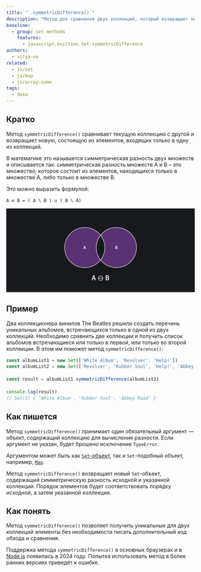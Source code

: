 ```yaml
---
title: "`.symmetricDifference()`"
description: "Метод для сравнения двух коллекций, который возвращает новую коллекцию с элементами, встречающимися только в одной из коллекций."
baseline:
  - group: set-methods
    features:
      - javascript.builtins.Set.symmetricDifference
authors:
  - vitya-ne
related:
  - js/set
  - js/map
  - js/array-some
tags:
  - doka
---
```


## Кратко

Метод `symmetricDifference()` сравнивает текущую коллекцию с другой и возвращает новую, состоящую из элементов, входящих только в одну из коллекций. 

В математике это называется симметрическая разность двух множеств и описывается так: симметрическая разность множеств A и B – это множество, которое состоит из элементов, находящихся только в множестве А, либо только в множестве B.

Это можно выразить формулой:

```
A ⊖ B = ( A \ B ) ∪ ( B \ A)
```

![Симметрическая разность двух множеств](images/set-symmetric-difference.png)

## Пример

Два коллекционера винилов The Beatles решили создать перечень уникальных альбомов, встречающихся только в одной из двух коллекций. Необходимо сравнить две коллекции и получить список альбомов встречающиеся или только в первой, или только во второй коллекции. В этом им поможет метод `symmetricDifference()`:

```js
const albumList1 = new Set(['White Album', 'Revolver', 'Help!'])
const albumList2 = new Set(['Revolver', 'Rubber Soul', 'Help!', 'Abbey Road'])

const result = albumList1.symmetricDifference(albumList2)

console.log(result)
// Set(3) { 'White Album', 'Rubber Soul', 'Abbey Road' }
```

## Как пишется

Метод `symmetricDifference()` принимает один обязательный аргумент — объект, содержащий коллекцию для вычисления разности. Если аргумент не указан, будет брошено исключение `TypeError`.

Аргументом может быть как [`Set`-объект](/js/set/), так и `Set`-подобный объект, например, [`Map`](/js/map/).

Метод `symmetricDifference()` возвращает новый `Set`-объект, содержащий симметрическую разность исходной и указанной коллекций. Порядок элементов будет соответствовать порядку исходной, а затем указанной коллекции.

## Как понять

Метод `symmetricDifference()` позволяет получить уникальные для двух коллекций элементы без необходимости писать дополнительный код обхода и сравнения.

Поддержка метода `symmetricDifference()` в основных браузерах и в [Node.js](/tools/nodejs/) появилась в 2024 году. Попытка использовать метод в более ранних версиях приведёт к ошибке.

